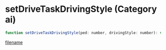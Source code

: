 # setDriveTaskDrivingStyle (Category ai)

```js
function setDriveTaskDrivingStyle(ped: number, drivingStyle: number): void
```

[filename](setDriveTaskDrivingStyle_m.md ':include')